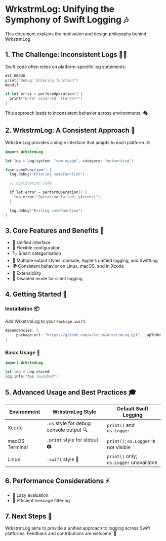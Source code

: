 # WrkstrmLog: Unifying the Symphony of Swift Logging 🎶

This document explains the motivation and design philosophy behind WrkstrmLog.

## 1. The Challenge: Inconsistent Logs 😵‍💫

Swift code often relies on platform-specific log statements:

```swift
#if DEBUG
print("Debug: Entering function")
#endif

if let error = performOperation() {
  print("Error occurred: \(error)")
}
```

This approach leads to inconsistent behavior across environments. 🎭

## 2. WrkstrmLog: A Consistent Approach 🎼

WrkstrmLog provides a single interface that adapts to each platform. 🌐

```swift
import WrkstrmLog

let log = Log(system: "com.myapp", category: "networking")

func someFunction() {
  log.debug("Entering someFunction")

  // application code

  if let error = performOperation() {
    log.error("Operation failed: \(error)")
  }

  log.debug("Exiting someFunction")
}
```

## 3. Core Features and Benefits 💎

- 🎯 Unified interface
- 🧩 Flexible configuration
- 🏷️ Smart categorization
- 🔀 Multiple output styles: console, Apple's unified logging, and SwiftLog
- 🌍 Consistent behavior on Linux, macOS, and in Xcode
- 🔌 Extensibility
- 📴 Disabled mode for silent logging

## 4. Getting Started 🚀

### Installation 📦

Add WrkstrmLog to your `Package.swift`:

```swift
dependencies: [
    .package(url: "https://github.com/wrkstrm/WrkstrmLog.git", .upToNextMajor(from: "1.1.2"))
]
```

### Basic Usage 🔰

```swift
import WrkstrmLog

let log = Log.shared
log.info("App launched")
```

## 5. Advanced Usage and Best Practices 🎓

| Environment | WrkstrmLog Style | Default Swift Logging |
|-------------|-----------------|-----------------------|
| Xcode | `.os` style for debug console output 🔍 | `print()` and `os.Logger` |
| macOS Terminal | `.print` style for stdout 🖨️ | `print()`; `os.Logger` is not visible |
| Linux | `.swift` style 🐧 | `print()` only; `os.Logger` unavailable |

## 6. Performance Considerations ⚡

- 🧠 Lazy evaluation
- 🚦 Efficient message filtering

## 7. Next Steps 🎯

WrkstrmLog aims to provide a unified approach to logging across Swift platforms. Feedback and contributions are welcome. 🙌

